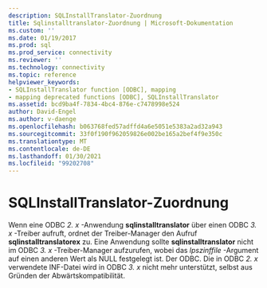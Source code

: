 ```yaml
---
description: SQLInstallTranslator-Zuordnung
title: Sqlinstalltranslator-Zuordnung | Microsoft-Dokumentation
ms.custom: ''
ms.date: 01/19/2017
ms.prod: sql
ms.prod_service: connectivity
ms.reviewer: ''
ms.technology: connectivity
ms.topic: reference
helpviewer_keywords:
- SQLInstallTranslator function [ODBC], mapping
- mapping deprecated functions [ODBC], SQLInstallTranslator
ms.assetid: bcd9ba4f-7834-4bc4-876e-c7478998e524
author: David-Engel
ms.author: v-daenge
ms.openlocfilehash: b063768fed57adffd4a6e5051e5383a2ad32a943
ms.sourcegitcommit: 33f0f190f962059826e002be165a2bef4f9e350c
ms.translationtype: MT
ms.contentlocale: de-DE
ms.lasthandoff: 01/30/2021
ms.locfileid: "99202708"
---
```

# <a name="sqlinstalltranslator-mapping"></a>SQLInstallTranslator-Zuordnung
Wenn eine ODBC *2. x* -Anwendung **sqlinstalltranslator** über einen ODBC *3. x* -Treiber aufruft, ordnet der Treiber-Manager den Aufruf **sqlinstalltranslatorex** zu. Eine Anwendung sollte **sqlinstalltranslator** nicht im ODBC *3. x* -Treiber-Manager aufzurufen, wobei das *lpszinffile* -Argument auf einen anderen Wert als NULL festgelegt ist. Der ODBC. Die in ODBC *2. x* verwendete INF-Datei wird in ODBC *3. x* nicht mehr unterstützt, selbst aus Gründen der Abwärtskompatibilität.
